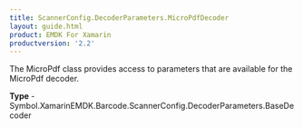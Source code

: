 ```yaml
---
title: ScannerConfig.DecoderParameters.MicroPdfDecoder
layout: guide.html 
product: EMDK For Xamarin 
productversion: '2.2' 
---
```

The MicroPdf class provides access to parameters that are available for the MicroPdf decoder.

**Type** - Symbol.XamarinEMDK.Barcode.ScannerConfig.DecoderParameters.BaseDecoder




